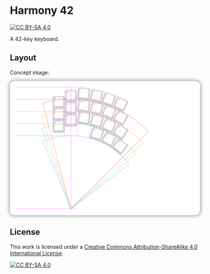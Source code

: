 # Harmony 42

[![CC BY-SA 4.0][cc-by-sa-shield]][cc-by-sa]

A 42-key keyboard.

## Layout

Concept image:

<img src="layout/concept.svg" style="background: #1f1f1f; box-shadow: rgb(0,0,0,0.5) 0px 0px 12px; border-radius: 12px;" />

## License

This work is licensed under a
[Creative Commons Attribution-ShareAlike 4.0 International License][cc-by-sa].

[![CC BY-SA 4.0][cc-by-sa-image]][cc-by-sa]

[cc-by-sa]: http://creativecommons.org/licenses/by-sa/4.0/
[cc-by-sa-image]: https://licensebuttons.net/l/by-sa/4.0/88x31.png
[cc-by-sa-shield]: https://img.shields.io/badge/license-CC%20BY--SA%204.0-lightgrey.svg
